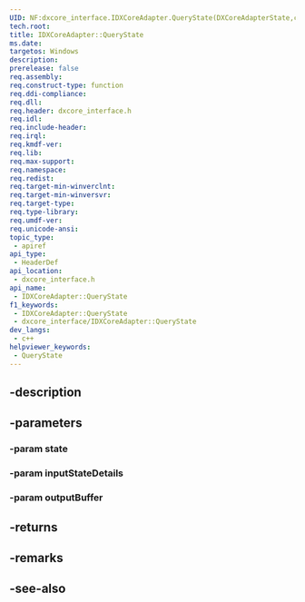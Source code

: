 ```yaml
---
UID: NF:dxcore_interface.IDXCoreAdapter.QueryState(DXCoreAdapterState,constT1,T2)
tech.root: 
title: IDXCoreAdapter::QueryState
ms.date: 
targetos: Windows
description: 
prerelease: false
req.assembly: 
req.construct-type: function
req.ddi-compliance: 
req.dll: 
req.header: dxcore_interface.h
req.idl: 
req.include-header: 
req.irql: 
req.kmdf-ver: 
req.lib: 
req.max-support: 
req.namespace: 
req.redist: 
req.target-min-winverclnt: 
req.target-min-winversvr: 
req.target-type: 
req.type-library: 
req.umdf-ver: 
req.unicode-ansi: 
topic_type:
 - apiref
api_type:
 - HeaderDef
api_location:
 - dxcore_interface.h
api_name:
 - IDXCoreAdapter::QueryState
f1_keywords:
 - IDXCoreAdapter::QueryState
 - dxcore_interface/IDXCoreAdapter::QueryState
dev_langs:
 - c++
helpviewer_keywords:
 - QueryState
---
```


## -description

## -parameters

### -param state

### -param inputStateDetails

### -param outputBuffer

## -returns

## -remarks

## -see-also

